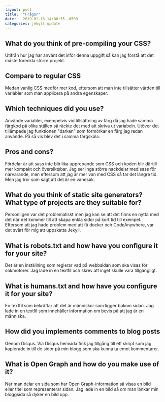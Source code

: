 ```yaml
---
layout: post
title:  "Frågor"
date:   2019-01-16 14:00:35 -0500
categories: jekyll update
---
```

What do you think of pre-compiling your CSS?
--------

Utifrån hur jag har använt det inför denna uppgift så kan jag förstå att det måste förenkla större projekt.


Compare to regular CSS
------

Medan vanlig CSS medför mer kod, eftersom att man inte tillsätter värden till variabler som man applicera på andra egenskaper.

Which techniques did you use?
------
Använde variabler, exempelvis vid tillsättning av färg då jag hade samma färgkod på olika ställen så räckte det med att skriva ut variabeln.
Utöver det tillämpade jag funktionen "darken" som förmörkar en färg jag redan använde. På så vis blev det i samma färgskala. 

Pros and cons?
------
Fördelar är att sass inte blir lika upprepande som CSS och koden blir därtill mer kompakt och översiktsbar. 
Jag ser inga större nackdelar med sass för närvarande, men eftersom att jag är mer van med CSS så tar det längre
tid. Men jag tror som sagt att det är en vanesak.

What do you think of static site generators? What type of projects are they suitable for?
------

Personligen var det problematiskt men jag kan se att det finns en nytta med det när det kommer till att skapa enkla sidor på kort tid till exempel. 
Eftersom att jag hade problem med att få docker och CodeAnywhere, var det svårt för mig att uppskatta Jekyll.

What is robots.txt and how have you configure it for your site?
------

Det är en inställning som reglerar vad på webbsidan som ska visas för sökmotorer. 
Jag lade in en textfil och skrev att inget skulle vara tillgängligt. 

What is humans.txt and how have you configure it for your site?
------

En textfil som bekräftar att det är människor som ligger bakom sidan.
Jag lade in en textfil som innehåller information om bevis på att jag är en människa.

How did you implements comments to blog posts
------

Genom Disqus. Via Disqus hemsida fick jag tillgång till ett skript som jag kopierade in till de sidor på min blogg som
ska kunna ta emot kommentarer. 

What is Open Graph and how do you make use of it?
------

När man delar en sida som har Open Graph-information så visas en bild eller titel som representerar sidan.
Jag lade in en bild så om man länkar min bloggsida så dyker en bild upp.
